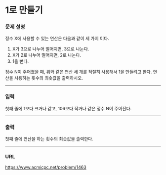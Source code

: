 # 1로 만들기

### 문제 설명

정수 X에 사용할 수 있는 연산은 다음과 같이 세 가지 이다.

1. X가 3으로 나누어 떨어지면, 3으로 나눈다.
2. X가 2로 나누어 떨어지면, 2로 나눈다.
3. 1을 뺀다.

정수 N이 주어졌을 때, 위와 같은 연산 세 개를 적절히 사용해서 1을 만들려고 한다. 연산을 사용하는 횟수의 최솟값을 출력하시오.

-----------
### 입력

첫째 줄에 1보다 크거나 같고, 106보다 작거나 같은 정수 N이 주어진다.

-----------
### 출력

첫째 줄에 연산을 하는 횟수의 최솟값을 출력한다.

-----------
### URL

https://www.acmicpc.net/problem/1463
